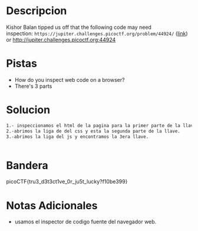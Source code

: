# Descripcion 
Kishor Balan tipped us off that the following code may need inspection: `https://jupiter.challenges.picoctf.org/problem/44924/` ([link](https://jupiter.challenges.picoctf.org/problem/44924/)) or http://jupiter.challenges.picoctf.org:44924

# Pistas
- How do you inspect web code on a browser?
- There's 3 parts
# Solucion 
```bash
1.- inspeccionamos el html de la pagina para la primer parte de la llave.
2.-abrimos la liga de del css y esta la segunda parte de la llave.
3.-abrimos la liga del js y encontramos la 3era llave.



```
# Bandera
picoCTF{tru3_d3t3ct1ve_0r_ju5t_lucky?f10be399}
# Notas Adicionales
- usamos el inspector de codigo fuente del navegador web.

